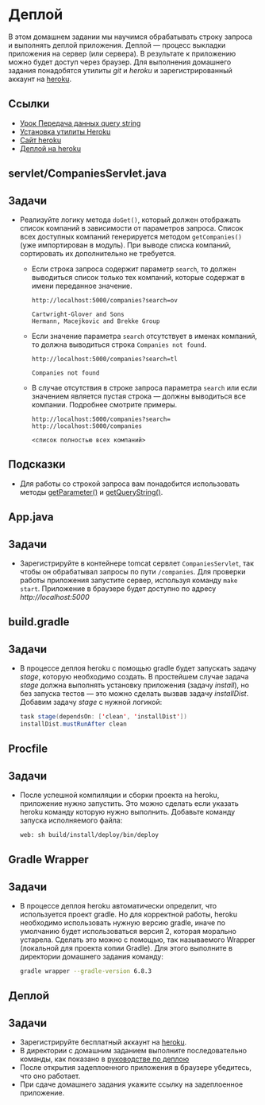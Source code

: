 # Деплой

В этом домашнем задании мы научимся обрабатывать строку запроса и выполнять деплой приложения. Деплой — процесс выкладки приложения на сервер (или сервера). В результате к приложению можно будет доступ через браузер. Для выполнения домашнего задания понадобятся утилиты *git* и *heroku* и зарегистрированный аккаунт на [heroku](https://www.heroku.com/).

## Ссылки

* [Урок Передача данных query string](https://ru.hexlet.io/courses/http_protocol/lessons/query_string/theory_unit)
* [Установка утилиты Heroku](https://devcenter.heroku.com/articles/heroku-cli#download-and-install)
* [Сайт heroku](https://www.heroku.com/)
* [Деплой на heroku](https://devcenter.heroku.com/articles/create-a-java-web-application-using-embedded-tomcat#deploy-to-heroku)

## servlet/CompaniesServlet.java

## Задачи

* Реализуйте логику метода `doGet()`, который должен отображать список компаний в зависимости от параметров запроса. Список всех доступных компаний генерируется методом `getCompanies()` (уже импортирован в модуль). При выводе списка компаний, сортировать их дополнительно не требуется.

  * Если строка запроса содержит параметр `search`, то должен выводиться список только тех компаний, которые содержат в имени переданное значение.

    ```text
    http://localhost:5000/companies?search=ov

    Cartwright-Glover and Sons
    Hermann, Macejkovic and Brekke Group
    ```

  * Если значение параметра `search` отсутствует в именах компаний, то должна выводиться строка `Companies not found`.

    ```text
    http://localhost:5000/companies?search=tl

    Companies not found
    ```

  * В случае отсутствия в строке запроса параметра `search` или если значением является пустая строка — должны выводиться все компании. Подробнее смотрите примеры.

    ```text
    http://localhost:5000/companies?search=
    http://localhost:5000/companies

    <список полностью всех компаний>
    ```

## Подсказки

* Для работы со строкой запроса вам понадобится использовать методы [getParameter()](https://javaee.github.io/javaee-spec/javadocs/javax/servlet/ServletRequest.html#getParameter-java.lang.String-) и [getQueryString()](https://javaee.github.io/javaee-spec/javadocs/javax/servlet/http/HttpServletRequest.html#getQueryString--).

## App.java

## Задачи

* Зарегистрируйте в контейнере tomcat сервлет `CompaniesServlet`, так чтобы он обрабатывал запросы по пути `/companies`. Для проверки работы приложения запустите сервер, используя команду `make start`. Приложение в браузере будет доступно по адресу *http://localhost:5000*

## build.gradle

## Задачи

* В процессе деплоя heroku с помощью gradle будет запускать задачу *stage*, которую необходимо создать. В простейшем случае задача *stage* должна выполнять установку приложения (задачу *install*), но без запуска тестов — это можно сделать вызвав задачу *installDist*. Добавим задачу *stage* с нужной логикой:

  ```java
  task stage(dependsOn: ['clean', 'installDist'])
  installDist.mustRunAfter clean
  ```

## Procfile

## Задачи

* После успешной компиляции и сборки проекта на heroku, приложение нужно запустить. Это можно сделать если указать heroku команду которую нужно выполнить. Добавьте команду запуска исполняемого файла:

  ```sh
  web: sh build/install/deploy/bin/deploy
  ```

## Gradle Wrapper

## Задачи

* В процессе деплоя heroku автоматически определит, что используется проект gradle. Но для корректной работы, heroku необходимо использовать нужную версию gradle, иначе по умолчанию будет использоваться версия 2, которая морально устарела. Сделать это можно с помощью, так называемого Wrapper (локальной для проекта копии Gradle). Для этого выполните в директории домашнего задания команду:

  ```sh
  gradle wrapper --gradle-version 6.8.3
  ```

## Деплой

## Задачи

* Зарегистрируйте бесплатный аккаунт на [heroku](https://www.heroku.com/).
* В директории с домашним заданием выполните последовательно команды, как показано в [руководстве по деплою](https://devcenter.heroku.com/articles/create-a-java-web-application-using-embedded-tomcat#deploy-to-heroku)
* После открытия задеплоенного приложения в браузере убедитесь, что оно работает.
* При сдаче домашнего задания укажите ссылку на задеплоенное приложение.
